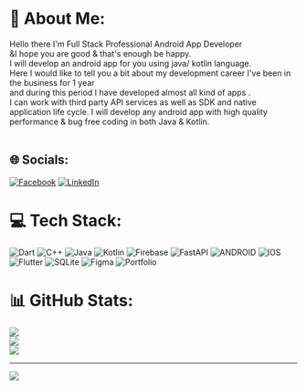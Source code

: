 # 💫 About Me:
Hello there I'm Full Stack Professional Android App Developer <br>&I hope you are good & that's enough be happy. <br>I will develop an android app for you using java/ kotlin language. <br>Here I would like to tell you a bit about my development career I've been in the business for 1 year <br>and during this period I have developed almost all kind of apps .<br> I can work with third party API services as well as SDK and native application life cycle. I will develop any android app with high quality performance & bug free coding in both Java & Kotlin.<br><br>


## 🌐 Socials:
[![Facebook](https://img.shields.io/badge/Facebook-%231877F2.svg?logo=Facebook&logoColor=white)](https://facebook.com/https://www.facebook.com/koko.elbrinc) [![LinkedIn](https://img.shields.io/badge/LinkedIn-%230077B5.svg?logo=linkedin&logoColor=white)](https://linkedin.com/in/www.linkedin.com/in/kerolous-nabil) 

# 💻 Tech Stack:
![Dart](https://img.shields.io/badge/dart-%230175C2.svg?style=for-the-badge&logo=dart&logoColor=white) ![C++](https://img.shields.io/badge/c++-%2300599C.svg?style=for-the-badge&logo=c%2B%2B&logoColor=white) ![Java](https://img.shields.io/badge/java-%23ED8B00.svg?style=for-the-badge&logo=java&logoColor=white) ![Kotlin](https://img.shields.io/badge/kotlin-%230095D5.svg?style=for-the-badge&logo=kotlin&logoColor=white) ![Firebase](https://img.shields.io/badge/firebase-%23039BE5.svg?style=for-the-badge&logo=firebase) ![FastAPI](https://img.shields.io/badge/FastAPI-005571?style=for-the-badge&logo=fastapi) ![ANDROID](https://img.shields.io/badge/android-%2320232a.svg?style=for-the-badge&logo=android&logoColor=%a4c639) ![IOS](https://img.shields.io/badge/IOS-%2320232a.svg?style=for-the-badge&logo=apple&logoColor=white) ![Flutter](https://img.shields.io/badge/Flutter-%2302569B.svg?style=for-the-badge&logo=Flutter&logoColor=white) ![SQLite](https://img.shields.io/badge/sqlite-%2307405e.svg?style=for-the-badge&logo=sqlite&logoColor=white) 	![Figma](https://img.shields.io/badge/figma-%23F24E1E.svg?style=for-the-badge&logo=figma&logoColor=white) ![Portfolio](https://img.shields.io/badge/Portfolio-%23000000.svg?style=for-the-badge&logo=firefox&logoColor=#FF7139)
# 📊 GitHub Stats:
![](https://github-readme-stats.vercel.app/api?username=KerolousNabil&theme=dark&hide_border=false&include_all_commits=false&count_private=false)<br/>
![](https://github-readme-streak-stats.herokuapp.com/?user=KerolousNabil&theme=dark&hide_border=false)<br/>
![](https://github-readme-stats.vercel.app/api/top-langs/?username=KerolousNabil&theme=dark&hide_border=false&include_all_commits=false&count_private=false&layout=compact)

---
[![](https://visitcount.itsvg.in/api?id=KerolousNabil&icon=0&color=0)](https://visitcount.itsvg.in)

<!-- Proudly created with GPRM ( https://gprm.itsvg.in ) -->
